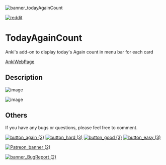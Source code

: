 ![banner_todayAgainCount](https://github.com/shigeyukey/TodayAgainCount/assets/124401518/34614ca4-f19a-4f76-aa5e-e36d74c9fa5e)

[![reddit](https://github.com/shigeyukey/AnkiRestart/assets/124401518/85368aad-6f50-4335-8858-7a30a66fb065)](https://www.reddit.com/user/Shige-yuki)
# TodayAgainCount
Anki's add-on to display today's Again count in menu bar for each card

[AnkiWebPage](https://ankiweb.net/shared/info/50293437?cb=1702460180746)

## Description

![image](https://github.com/shigeyukey/TodayAgainCount/assets/124401518/c8bf81d3-7a73-4a16-a616-b39eeb3bcc0b)

![image](https://github.com/shigeyukey/TodayAgainCount/assets/124401518/cfd4bc78-2624-4706-83c2-a48a78b77157)



## Others

If you have any bugs or questions, please feel free to comment.



[![button_again (3)](https://github.com/shigeyukey/AnkiRestart/assets/124401518/7c1a661a-7932-4a19-a4bc-4000f9fd738a)](https://github.com/shigeyukey/TodayAgainCount/issues)
[![button_hard (3)](https://github.com/shigeyukey/AnkiRestart/assets/124401518/0d61d5c5-1824-4b69-9602-53f2ddd8672f)](https://www.reddit.com/user/Shige-yuki)
[![button_good (3)](https://github.com/shigeyukey/AnkiRestart/assets/124401518/ef42457f-10d2-4235-aa05-2691f3e7731d)](https://ankiweb.net/shared/review/50293437)
[![button_easy (3)](https://github.com/shigeyukey/AnkiRestart/assets/124401518/8943bf9c-1aa6-490c-bf86-0ec29d5f4221)](http://patreon.com/Shigeyuki)

[![Patreon_banner (2)](https://github.com/shigeyukey/AnkiRestart/assets/124401518/59809ec6-dd1a-4cb6-a64d-0990b75b4151)](http://patreon.com/Shigeyuki)

[![banner_BugReport (2)](https://github.com/shigeyukey/TodayAgainCount/assets/124401518/dd5219e6-4561-4b53-90ae-e5441e95edfb)](https://github.com/shigeyukey/TodayAgainCount/issues)
